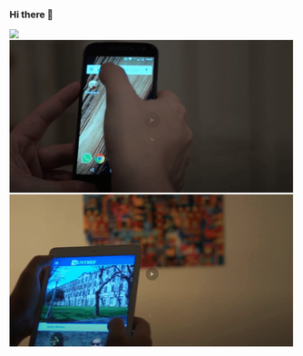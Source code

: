 ### Hi there 👋


<img src="https://github.com/arielgk/arielgk/raw/main/img/af-animation.gif" width="300px">


<img src="https://github.com/arielgk/arielgk/raw/main/img/cuentos_de_viejos.gif" width="500px">


<img src="https://github.com/arielgk/arielgk/raw/main/img/ra.gif" width="500px">

 
<!--
**arielgk/arielgk** is a ✨ _special_ ✨ repository because its `README.md` (this file) appears on your GitHub profile.

Here are some ideas to get you started:

- 🔭 I’m currently working on ...
- 🌱 I’m currently learning ...
- 👯 I’m looking to collaborate on ...
- 🤔 I’m looking for help with ...
- 💬 Ask me about ...
- 📫 How to reach me: ...
- 😄 Pronouns: ...
- ⚡ Fun fact: ...
-->
